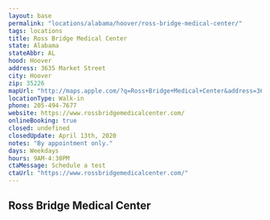 ```yaml
---
layout: base
permalink: "locations/alabama/hoover/ross-bridge-medical-center/"
tags: locations
title: Ross Bridge Medical Center
state: Alabama
stateAbbr: AL
hood: Hoover
address: 3635 Market Street
city: Hoover
zip: 35226
mapUrl: "http://maps.apple.com/?q=Ross+Bridge+Medical+Center&address=3635+Market+Street,Hoover,Alabama,35226"
locationType: Walk-in
phone: 205-494-7677
website: https://www.rossbridgemedicalcenter.com/
onlineBooking: true
closed: undefined
closedUpdate: April 13th, 2020
notes: "By appointment only."
days: Weekdays
hours: 9AM-4:30PM
ctaMessage: Schedule a test
ctaUrl: "https://www.rossbridgemedicalcenter.com/"
---
```

## Ross Bridge Medical Center